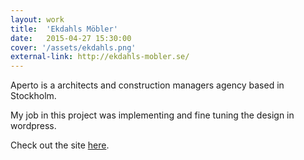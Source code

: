 ```yaml
---
layout: work
title:  'Ekdahls Möbler'
date:   2015-04-27 15:30:00
cover: '/assets/ekdahls.png'
external-link: http://ekdahls-mobler.se/
---
```

Aperto is a architects and construction managers agency based in Stockholm.

My job in this project was implementing and fine tuning the design in wordpress.

Check out the site [here](http://ekdahls-mobler.se/).

